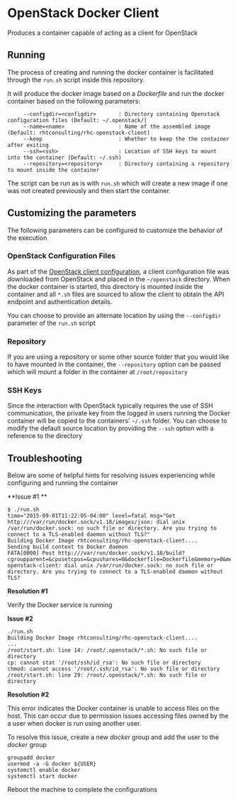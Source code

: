 OpenStack Docker Client
==================

Produces a container capable of acting as a client for OpenStack

## Running

The process of creating and running the docker container is facilitated through the ```run.sh``` script inside this repository.  

It will produce the docker image based on a *Dockerfile* and run the docker container based on the following parameters:

```
     --configdir=<configdir>       : Directory containing Openstack configuration files (Default: ~/.openstack/)
	 --name=<name>                 : Name of the assembled image (Default: rhtconsulting/rhc-openstack-client)
     --keep                        : Whether to keep the the container after exiting
     --ssh=<ssh>                   : Location of SSH keys to mount into the container (Default: ~/.ssh)
     --repository=<repository>     : Directory containing a repository to mount inside the container

```

The script can be run as is with  ```run.sh``` which will create a new image if one was not created previously and then start the container. 

## Customizing the parameters

The following parameters can be configured to customize the behavior of the execution 

### OpenStack Configuration Files

As part of the [OpenStack client configuration](provisioning/openstack/README.md), a client configuration file was downloaded from OpenStack and placed in the ```~/openstack``` directory. When the docker container is started, this directory is mounted inside the container and all ```*.sh``` files are sourced to allow the client to obtain the API endpoint and authentication details. 

You can choose to provide an alternate location by using the ```--configdir``` parameter of the ```run.sh``` script

### Repository

If you are using a repository or some other source folder that you would like to have mounted in the container, the ```--repository``` option can be passed which will mount a folder in the container at ```/root/repository```

### SSH Keys

Since the interaction with OpenStack typically requires the use of SSH communication, the private key from the logged in users running the Docker container will be copied to the containers' ```~/.ssh``` folder. You can choose to modify the default source location by providing the ```--ssh``` option with a reference to the directory  

## Troubleshooting

Below are some of helpful hints for resolving issues experiencing while configuring and running the container

**Issue #1 **

```
$ ./run.sh 
time="2015-09-01T11:22:05-04:00" level=fatal msg="Get http:///var/run/docker.sock/v1.18/images/json: dial unix /var/run/docker.sock: no such file or directory. Are you trying to connect to a TLS-enabled daemon without TLS?" 
Building Docker Image rhtconsulting/rhc-openstack-client....
Sending build context to Docker daemon 
FATA[0000] Post http:///var/run/docker.sock/v1.18/build?cgroupparent=&cpusetcpus=&cpushares=0&dockerfile=Dockerfile&memory=0&memswap=0&rm=1&t=rhtconsulting%2Frhc-openstack-client: dial unix /var/run/docker.sock: no such file or directory. Are you trying to connect to a TLS-enabled daemon without TLS? 
```

**Resolution #1**

Verify the Docker service is running

**Issue #2**

```
./run.sh
Building Docker Image rhtconsulting/rhc-openstack-client....
...
/root/start.sh: line 14: /root/.openstack/*.sh: No such file or directory
cp: cannot stat '/root/ssh/id_rsa': No such file or directory
chmod: cannot access '/root/.ssh/id_rsa': No such file or directory
/root/start.sh: line 29: /root/.openstack/*.sh: No such file or directory
```

**Resolution #2**

This error indicates the Docker container is unable to access files on the host. This can occur due to permission issues accessing files owned by the a user when docker is run using another user. 

To resolve this issue, create a new *docker* group and add the user to the *docker* group

```
groupadd docker
usermod -a -G docker ${USER}
systemctl enable docker
systemctl start docker
```

Reboot the machine to complete the configurations